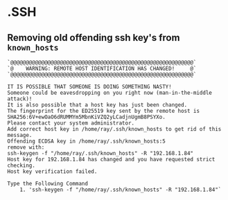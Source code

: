 # .SSH 

## Removing old offending ssh key's from `known_hosts`

    `@@@@@@@@@@@@@@@@@@@@@@@@@@@@@@@@@@@@@@@@@@@@@@@@@@@@@@@@@@@`
    `@    WARNING: REMOTE HOST IDENTIFICATION HAS CHANGED!     @`
    `@@@@@@@@@@@@@@@@@@@@@@@@@@@@@@@@@@@@@@@@@@@@@@@@@@@@@@@@@@@`

    IT IS POSSIBLE THAT SOMEONE IS DOING SOMETHING NASTY!
    Someone could be eavesdropping on you right now (man-in-the-middle attack)!
    It is also possible that a host key has just been changed.
    The fingerprint for the ED25519 key sent by the remote host is
    SHA256:6V+ewOaO6dRUMMYm5MbnKiVZQ2yLCadjnUgmB8PSYXo.
    Please contact your system administrator.
    Add correct host key in /home/ray/.ssh/known_hosts to get rid of this message.
    Offending ECDSA key in /home/ray/.ssh/known_hosts:5
    remove with:
    ssh-keygen -f "/home/ray/.ssh/known_hosts" -R "192.168.1.84"
    Host key for 192.168.1.84 has changed and you have requested strict checking.
    Host key verification failed.

    Type the Following Command
        1. 'ssh-keygen -f "/home/ray/.ssh/known_hosts" -R "192.168.1.84"`

